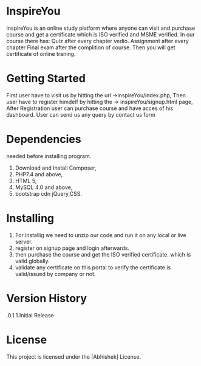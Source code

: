 # InspireYou
InspireYou is an online study platform where anyone can visit and purchase course and get a certificate which is ISO verified and MSME verified.
In our course there has:
Quiz after every chapter vedio.
Assignment after every chapter
Final exam after the complition of course.
Then you will get certificate of online traning.

# Getting Started
First user have to visit us by hitting the url ->inspireYou/index.php,
Then user have to register himdelf by hitting the -> inspireYou/signup.html page,
After Registration user can purchase course and have acces of his dashboard.
User can send us any query by contact us form

# Dependencies
needed before installing program.
1. Download and Install Composer,
2. PHP7.4 and above,
3. HTML 5,
4. MySQL 4.0 and above,
5. bootstrap cdn jQuery,CSS.

# Installing
1. For installig we need to unzip our code and run it on any local or live server.
2. register on signup page and login afterwards.
3. then purchase the course and get the ISO verified certificate. which is valid globally.
4. validate any certificate on this portal to verify the certificate is valid/issued by company or not.

# Version History
.0.1
  1.Initial Release
# License
This project is licensed under the [Abhishek] License.
